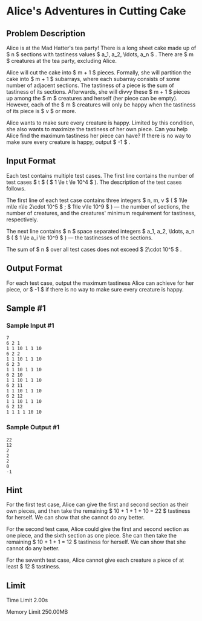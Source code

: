 # Alice's Adventures in Cutting Cake

## Problem Description

Alice is at the Mad Hatter's tea party! There is a long sheet cake made up of $ n $ sections with tastiness values $ a_1, a_2, \ldots, a_n $ . There are $ m $ creatures at the tea party, excluding Alice.

Alice will cut the cake into $ m + 1 $ pieces. Formally, she will partition the cake into $ m + 1 $ subarrays, where each subarray consists of some number of adjacent sections. The tastiness of a piece is the sum of tastiness of its sections. Afterwards, she will divvy these $ m + 1 $ pieces up among the $ m $ creatures and herself (her piece can be empty). However, each of the $ m $ creatures will only be happy when the tastiness of its piece is $ v $ or more.

Alice wants to make sure every creature is happy. Limited by this condition, she also wants to maximize the tastiness of her own piece. Can you help Alice find the maximum tastiness her piece can have? If there is no way to make sure every creature is happy, output $ -1 $ .

## Input Format

Each test contains multiple test cases. The first line contains the number of test cases $ t $ ( $ 1 \le t \le 10^4 $ ). The description of the test cases follows.

The first line of each test case contains three integers $ n, m, v $ ( $ 1\le m\le n\le 2\cdot 10^5 $ ; $ 1\le v\le 10^9 $ ) — the number of sections, the number of creatures, and the creatures' minimum requirement for tastiness, respectively.

The next line contains $ n $ space separated integers $ a_1, a_2, \ldots, a_n $ ( $ 1 \le a_i \le 10^9 $ ) — the tastinesses of the sections.

The sum of $ n $ over all test cases does not exceed $ 2\cdot 10^5 $ .

## Output Format

For each test case, output the maximum tastiness Alice can achieve for her piece, or $ -1 $ if there is no way to make sure every creature is happy.

## Sample #1

### Sample Input #1

```
7
6 2 1
1 1 10 1 1 10
6 2 2
1 1 10 1 1 10
6 2 3
1 1 10 1 1 10
6 2 10
1 1 10 1 1 10
6 2 11
1 1 10 1 1 10
6 2 12
1 1 10 1 1 10
6 2 12
1 1 1 1 10 10
```

### Sample Output #1

```
22
12
2
2
2
0
-1
```

## Hint

For the first test case, Alice can give the first and second section as their own pieces, and then take the remaining $ 10 + 1 + 1 + 10 = 22 $ tastiness for herself. We can show that she cannot do any better.

For the second test case, Alice could give the first and second section as one piece, and the sixth section as one piece. She can then take the remaining $ 10 + 1 + 1 = 12 $ tastiness for herself. We can show that she cannot do any better.

For the seventh test case, Alice cannot give each creature a piece of at least $ 12 $ tastiness.

## Limit



Time Limit
2.00s

Memory Limit
250.00MB